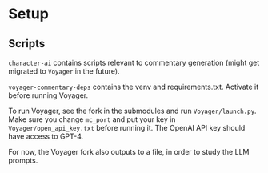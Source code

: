 # Setup

## Scripts

`character-ai` contains scripts relevant to commentary generation (might get migrated to `Voyager` in the future).

`voyager-commentary-deps` contains the venv and requirements.txt. Activate it before running Voyager.

To run Voyager, see the fork in the submodules and run `Voyager/launch.py`. Make sure you change `mc_port` and put your key in `Voyager/open_api_key.txt` before running it. The OpenAI API key should have access to GPT-4.

For now, the Voyager fork also outputs to a file, in order to study the LLM prompts.
